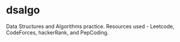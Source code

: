 # dsalgo
Data Structures and Algorithms practice. Resources used - Leetcode, CodeForces, hackerRank, and PepCoding.

